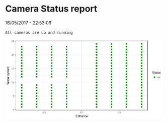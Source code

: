 Camera Status report
================
16/05/2017 - 22:53:06

    All cameras are up and running

![](camreport_files/figure-markdown_github/unnamed-chunk-2-1.png)
